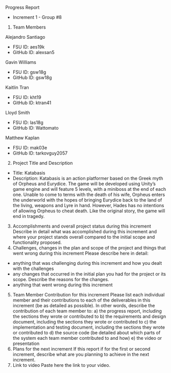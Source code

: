 Progress Report
- Increment 1 -
Group #8

1) Team Members

Alejandro Santiago
- FSU ID: aes19k
- GitHub ID: alexsan5

Gavin Williams
- FSU ID: gsw18g
- GitHub ID: gsw18g

Kaitlin Tran
- FSU ID: kht19
- GitHub ID: ktran41

Lloyd Smith
- FSU ID: las18g
- GitHub ID: Wattomato

Matthew Kaplan
- FSU ID: mak03e
- GitHub ID: tarkovguy2057

2) Project Title and Description
- Title: Katabasis
- Description: Katabasis is an action platformer based on the Greek myth of Orpheus and Eurydice. The game will be developed using Unity’s game engine and will feature 5 levels, with a miniboss at the end of each one. Unable to come to terms with the death of his wife, Orpheus enters the underworld with the hopes of bringing Eurydice back to the land of the living, weapons and Lyre in hand. However, Hades has no intentions of allowing Orpheus to cheat death. Like the original story, the game will end in tragedy.
3) Accomplishments and overall project status during this increment 
Describe in detail what was accomplished during this increment and where your project stands 
overall compared to the initial scope and functionality proposed.
4) Challenges, changes in the plan and scope of the project and things that went wrong during this 
increment
Please describe here in detail:
- anything that was challenging during this increment and how you dealt with the challenges
- any changes that occurred in the initial plan you had for the project or its scope. Describe the 
reasons for the changes. 
- anything that went wrong during this increment
5) Team Member Contribution for this increment
Please list each individual member and their contributions to each of the deliverables in this 
increment (be as detailed as possible). In other words, describe the contribution of each team 
member to:
a) the progress report, including the sections they wrote or contributed to
b) the requirements and design document, including the sections they wrote or contributed to
c) the implementation and testing document, including the sections they wrote or contributed to
d) the source code (be detailed about which parts of the system each team member contributed to 
and how)
e) the video or presentation
6) Plans for the next increment
If this report if for the first or second increment, describe what are you planning to achieve in the 
next increment.
7) Link to video
Paste here the link to your video.
